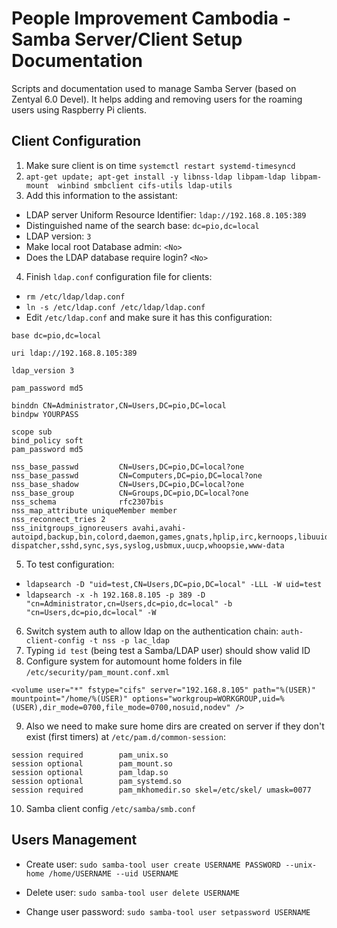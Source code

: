 # People Improvement Cambodia - Samba Server/Client Setup Documentation

Scripts and documentation used to manage Samba Server (based on Zentyal 6.0 Devel). It helps adding and removing users for the roaming users using Raspberry Pi clients.

## Client Configuration

1. Make sure client is on time `systemctl restart systemd-timesyncd`
2. `apt-get update; apt-get install -y libnss-ldap libpam-ldap libpam-mount  winbind smbclient cifs-utils ldap-utils`
3. Add this information to the assistant: 
- LDAP server Uniform Resource Identifier: `ldap://192.168.8.105:389`
- Distinguished name of the search base: `dc=pio,dc=local`
- LDAP version: `3`
- Make local root Database admin: `<No>`
- Does the LDAP database require login?  `<No>`
4. Finish `ldap.conf` configuration file for clients:
- `rm /etc/ldap/ldap.conf`
- `ln -s /etc/ldap.conf /etc/ldap/ldap.conf`
- Edit `/etc/ldap.conf` and make sure it has this configuration:
```
base dc=pio,dc=local

uri ldap://192.168.8.105:389

ldap_version 3

pam_password md5

binddn CN=Administrator,CN=Users,DC=pio,DC=local
bindpw YOURPASS

scope sub
bind_policy soft
pam_password md5

nss_base_passwd         CN=Users,DC=pio,DC=local?one
nss_base_passwd         CN=Computers,DC=pio,DC=local?one
nss_base_shadow         CN=Users,DC=pio,DC=local?one
nss_base_group          CN=Groups,DC=pio,DC=local?one
nss_schema              rfc2307bis
nss_map_attribute uniqueMember member
nss_reconnect_tries 2
nss_initgroups_ignoreusers avahi,avahi-autoipd,backup,bin,colord,daemon,games,gnats,hplip,irc,kernoops,libuuid,lightdm,list,lp,mail,man,messagebus,news,proxy,pulse,root,rtkit,saned,speech-dispatcher,sshd,sync,sys,syslog,usbmux,uucp,whoopsie,www-data
```
5. To test configuration:
- `ldapsearch -D "uid=test,CN=Users,DC=pio,DC=local" -LLL -W uid=test`
- `ldapsearch -x -h 192.168.8.105 -p 389 -D "cn=Administrator,cn=Users,dc=pio,dc=local" -b "cn=Users,dc=pio,dc=local" -W`
6. Switch system auth to allow ldap on the authentication chain:
`auth-client-config -t nss -p lac_ldap`
7. Typing `id test` (being test a Samba/LDAP user) should show valid ID
8. Configure system for automount home folders in file `/etc/security/pam_mount.conf.xml`
```
<volume user="*" fstype="cifs" server="192.168.8.105" path="%(USER)" mountpoint="/home/%(USER)" options="workgroup=WORKGROUP,uid=%(USER),dir_mode=0700,file_mode=0700,nosuid,nodev" />
```
9. Also we need to make sure home dirs are created on server if they don't exist (first timers) at `/etc/pam.d/common-session`:
```
session required        pam_unix.so
session optional        pam_mount.so
session optional        pam_ldap.so
session optional        pam_systemd.so
session required        pam_mkhomedir.so skel=/etc/skel/ umask=0077
```
10. Samba client config `/etc/samba/smb.conf`



## Users Management

- Create user:
`sudo samba-tool user create USERNAME PASSWORD --unix-home /home/USERNAME --uid USERNAME`

- Delete user:
`sudo samba-tool user delete USERNAME`

- Change user password: 
`sudo samba-tool user setpassword USERNAME`
